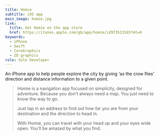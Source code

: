 ```yaml
---
title: Homie
subtitle: iOS app
main_image: homie.jpg
link:
  title: Get Homie on the app store
  href: https://itunes.apple.com/gb/app/homie/id973513165?mt=8
keywords:
  - iPhone
  - Swift
  - CoreGraphics
  - 2D graphics
role: Sole Developer
---
```


An iPhone app to help people explore the city by giving &lsquo;as the crow flies&rsquo; direction and distance information to a given point.

> Homie is a navigation app focused on simplicity, designed for adventure.
> Because you don’t always need a map. You just need to know the way to go.
>
> Just tap in an address to find out how far you are from your destination and the direction to head in. 
>
> With Homie, you can travel with your head up and your eyes wide open. You’ll be amazed by what you find.

